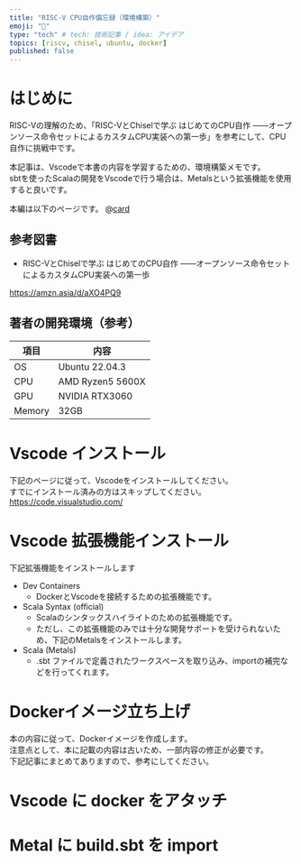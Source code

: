 ```yaml
---
title: "RISC-V CPU自作備忘録（環境構築）"
emoji: "🐙"
type: "tech" # tech: 技術記事 / idea: アイデア
topics: [riscv, chisel, ubuntu, docker]
published: false
---
```


# はじめに
RISC-Vの理解のため、「RISC-VとChiselで学ぶ はじめてのCPU自作 ――オープンソース命令セットによるカスタムCPU実装への第一歩」を参考にして、CPU自作に挑戦中です。  

本記事は、Vscodeで本書の内容を学習するための、環境構築メモです。  
sbtを使ったScalaの開発をVscodeで行う場合は、Metalsという拡張機能を使用すると良いです。

本編は以下のページです。
@[card](https://zenn.dev/shotaminato/articles/riscv_cpu_dev)

## 参考図書
- RISC-VとChiselで学ぶ はじめてのCPU自作 ――オープンソース命令セットによるカスタムCPU実装への第一歩  

https://amzn.asia/d/aXO4PQ9


## 著者の開発環境（参考）

| 項目    | 内容             |
| ----   | ----             |
| OS     | Ubuntu 22.04.3   |
| CPU    | AMD Ryzen5 5600X |
| GPU    | NVIDIA RTX3060   |
| Memory | 32GB             |

# Vscode インストール
下記のページに従って、Vscodeをインストールしてください。  
すでにインストール済みの方はスキップしてください。  
https://code.visualstudio.com/


# Vscode 拡張機能インストール
下記拡張機能をインストールします
- Dev Containers
    - DockerとVscodeを接続するための拡張機能です。
- Scala Syntax (official)
    - Scalaのシンタックスハイライトのための拡張機能です。
    - ただし、この拡張機能のみでは十分な開発サポートを受けられないため、下記のMetalsをインストールします。
- Scala (Metals)
    - .sbt ファイルで定義されたワークスペースを取り込み、importの補完などを行ってくれます。


# Dockerイメージ立ち上げ
本の内容に従って、Dockerイメージを作成します。  
注意点として、本に記載の内容は古いため、一部内容の修正が必要です。  
下記記事にまとめてありますので、参考にしてください。  


# Vscode に docker をアタッチ

# Metal に build.sbt を import